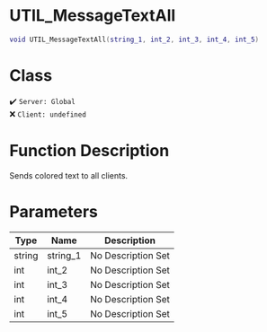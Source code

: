 # UTIL_MessageTextAll
```lua
void UTIL_MessageTextAll(string_1, int_2, int_3, int_4, int_5)
```
# Class
✔️ `Server: Global`  
❌ `Client: undefined`  

# Function Description
Sends colored text to all clients.
# Parameters
Type|Name|Description
--|--|--
string|string_1|No Description Set
int|int_2|No Description Set
int|int_3|No Description Set
int|int_4|No Description Set
int|int_5|No Description Set
